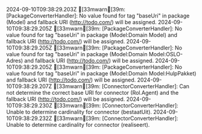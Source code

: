 2024-09-10T09:38:29.203Z [33mwarn[39m: [PackageConverterHandler]: No value found for tag "baseUri" in package (Model) and fallback URI (http://todo.com/) will be assigned.
2024-09-10T09:38:29.205Z [33mwarn[39m: [PackageConverterHandler]: No value found for tag "baseUri" in package (Model:Domain Model) and fallback URI (http://todo.com/) will be assigned.
2024-09-10T09:38:29.205Z [33mwarn[39m: [PackageConverterHandler]: No value found for tag "baseUri" in package (Model:Domain Model:OSLO-Adres) and fallback URI (http://todo.com/) will be assigned.
2024-09-10T09:38:29.205Z [33mwarn[39m: [PackageConverterHandler]: No value found for tag "baseUri" in package (Model:Domain Model:HulpPakket) and fallback URI (http://todo.com/) will be assigned.
2024-09-10T09:38:29.207Z [33mwarn[39m: [ConnectorConverterHandler]: Can not determine the correct base URI for connector (Rol.Agent) and the fallback URI (http://todo.com/) will be assigned.
2024-09-10T09:38:29.230Z [33mwarn[39m: [ConnectorConverterHandler]: Unable to determine cardinality for connector (bestaatUit).
2024-09-10T09:38:29.232Z [33mwarn[39m: [ConnectorConverterHandler]: Unable to determine cardinality for connector (realiseert).
